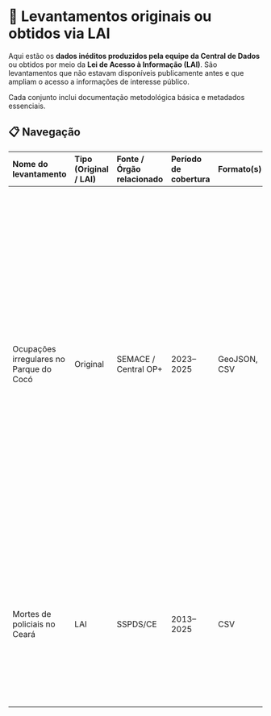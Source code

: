 # 📂 Levantamentos originais ou obtidos via LAI

Aqui estão os **dados inéditos produzidos pela equipe da Central de Dados** ou obtidos por meio da **Lei de Acesso à Informação (LAI)**. São levantamentos que não estavam disponíveis publicamente antes e que ampliam o acesso a informações de interesse público.

Cada conjunto inclui documentação metodológica básica e metadados essenciais.

## 📋 Navegação

| Nome do levantamento | Tipo (Original / LAI) | Fonte / Órgão relacionado | Período de cobertura | Formato(s) | Utilização em reportagem | Descrição | Link direto |
|:---|:---|:---|:---|:---|:---|:---|:---|
| Ocupações irregulares no Parque do Cocó | Original | SEMACE / Central OP+ | 2023–2025 | GeoJSON, CSV | ["Vivíamos no esgoto"](https://mais.opovo.com.br/reportagens-especiais/rio-coco-parque-do-coco-tensoes/2025/05/26/viviamos-no-esgoto-invasoes-no-parque-do-coco-expoem-problemas-de-habitacao-em-fortaleza.html) | Caso de conjunto irregular no Jardim das Oliveiras expõe a delicadeza nos pelo menos 25 pontos de invasão que permeiam a área protegida do Parque Estadual do Cocó, em Fortaleza. Grande parte das ocupações irregulares trata-se de pequenos comércios e casas em comunidades periféricas. Entre interesses ambientais e comunitários, há o abandono em comum. | ["Unidades de Conservação Estaduais"](https://www.sema.ce.gov.br/cadastro-estadual-de-unidade-de-conservacao-ceuc/painel-cadastro-estadual-de-unidades-de-conservacao/downloads-de-decretos-e-poligonais-ceuc/unidades-de-conservacao-estaduais/)|
| Mortes de policiais no Ceará | LAI | SSPDS/CE | 2013–2025 | CSV | ["Letais, violentos e intencionais: os crimes contra policiais no Ceará"](https://mais.opovo.com.br/reportagens-especiais/policiais-seguranca-publica/2025/06/09/letais-violentos-e-intencionais-os-crimes-contra-policiais-no-ceara.html) | Por meio de dados e análises de especialistas, entenda como mortes violentas e adoecimento psicológico estão atingindo os trabalhadores da segurança pública no Ceará e no Brasil. | ["Ceará Transparente - Acesso a informação"](https://cearatransparente.ce.gov.br/portal-da-transparencia/acesso-a-informacao?locale=pt-BR) |

